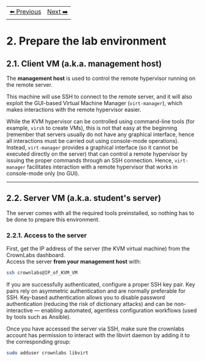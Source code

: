 <table style="width:100%">
  <tr>
    <td align="left"><a href="../1.1/README.md">⬅️ Previous</a></td>
    <td align="right"><a href="../1.3/README.md">Next ➡️</a></td>
  </tr>
</table>

# 2. Prepare the lab environment

## 2.1. Client VM (a.k.a. management host)
The **management host** is used to control the remote hypervisor running on the remote server.

This machine will use SSH to connect to the remote server, and it will also exploit the GUI-based Virtual Machine Manager (`virt-manager`), which makes interactions with the remote hypervisor easier.

While the KVM hypervisor can be controlled using command-line tools (for example, `virsh` to create VMs), this is not that easy at the beginning (remember that servers usually do not have any graphical interface, hence all interactions must be carried out using console-mode operations).  
Instead, `virt-manager` provides a graphical interface (so it cannot be executed directly on the server) that can control a remote hypervisor by issuing the proper commands through an SSH connection. Hence, `virt-manager` facilitates interaction with a remote hypervisor that works in console-mode only (no GUI).

---

## 2.2. Server VM (a.k.a. student's server)
The server comes with all the required tools preinstalled, so nothing has to be done to prepare this environment.

### 2.2.1. Access to the server
First, get the IP address of the server (the KVM virtual machine) from the CrownLabs dashboard.  
Access the server **from your management host** with:

```bash
ssh crownlabs@IP_of_KVM_VM
```

If you are successfully authenticated, configure a proper SSH key pair. Key pairs rely on asymmetric authentication and are normally preferable for SSH. Key-based authentication allows you to disable password authentication (reducing the risk of dictionary attacks) and can be non-interactive — enabling automated, agentless configuration workflows (used by tools such as Ansible).

Once you have accessed the server via SSH, make sure the crownlabs account has permission to interact with the libvirt daemon by adding it to the corresponding group:

```bash
sudo adduser crownlabs libvirt
```